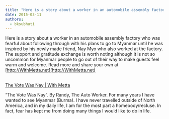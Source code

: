 ```yaml
---
title: "Here is a story about a worker in an automobile assembly factory who was fearful about following through..."
date: 2015-03-11
authors: 
  - bksubhuti
---
```


Here is a story about a worker in an automobile assembly factory who was fearful about following through with his plans to go to Myanmar until he was inspired by his newly made friend, Nay Myo who also worked at the factory. The support and gratitude exchange is worth noting although it is not so uncommon for Myanmar people to go out of their way to make guests feel warm and welcome. Read more and share your own at [http://WithMetta.net](http://WithMetta.net)  
﻿

[The Vote Was Nay | With Metta](http://withmetta.net/the-vote-was-nay/)

[](http://withmetta.net/the-vote-was-nay/)

“The Vote Was Nay”. By Randy, The Auto Worker. For many years I have wanted to see Myanmar (Burma). I have never travelled outside of North America, and in my daily life, I am for the most part a homebody/recluse. In fact, fear has kept me from doing many things I would like to do in life.

